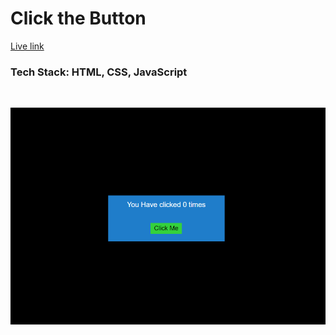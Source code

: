 # Click the Button

[Live link](https://click-the-button.vercel.app/)

### Tech Stack: HTML, CSS, JavaScript

<br>

![Screenshot](./screenshot.png)
